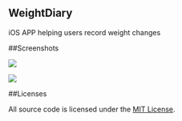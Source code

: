 ## WeightDiary

iOS APP helping users record weight changes

##Screenshots

![](https://raw.githubusercontent.com/luosch/weight-diary/master/screenshots/data.png)

![](https://raw.githubusercontent.com/luosch/weight-diary/master/screenshots/history.png)

##Licenses

All source code is licensed under the [MIT License](https://raw.githubusercontent.com/luosch/weight-diary/master/LICENSE).